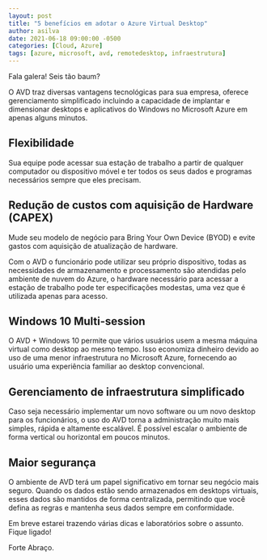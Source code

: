 ```yaml
---
layout: post
title: "5 benefícios em adotar o Azure Virtual Desktop"
author: asilva
date: 2021-06-18 09:00:00 -0500
categories: [Cloud, Azure]
tags: [azure, microsoft, avd, remotedesktop, infraestrutura]
---
```


Fala galera! Seis tão baum?

O AVD traz diversas vantagens tecnológicas para sua empresa, oferece gerenciamento simplificado incluindo a capacidade de implantar e dimensionar desktops e aplicativos do Windows no Microsoft Azure em apenas alguns minutos.

## **Flexibilidade**

Sua equipe pode acessar sua estação de trabalho a partir de qualquer computador ou dispositivo móvel e ter todos os seus dados e programas necessários sempre que eles precisam.

## **Redução de custos com aquisição de Hardware (CAPEX)**

Mude seu modelo de negócio para Bring Your Own Device (BYOD) e evite gastos com aquisição de atualização de hardware.

Com o AVD o funcionário pode utilizar seu próprio dispositivo, todas as necessidades de armazenamento e processamento são atendidas pelo ambiente de nuvem do Azure, o hardware necessário para acessar a estação de trabalho pode ter especificações modestas, uma vez que é utilizada apenas para acesso.

## **Windows 10 Multi-session**

O AVD + Windows 10 permite que vários usuários usem a mesma máquina virtual como desktop ao mesmo tempo. Isso economiza dinheiro devido ao uso de uma menor infraestrutura no Microsoft Azure, fornecendo ao usuário uma experiência familiar ao desktop convencional.

## **Gerenciamento de infraestrutura simplificado**

Caso seja necessário implementar um novo software ou um novo desktop para os funcionários, o uso do AVD torna a administração muito mais simples, rápida e altamente escalável. É possível escalar o ambiente de forma vertical ou horizontal em poucos minutos.

## **Maior segurança**

O ambiente de AVD terá um papel significativo em tornar seu negócio mais seguro. Quando os dados estão sendo armazenados em desktops virtuais, esses dados são mantidos de forma centralizada, permitindo que você defina as regras e mantenha seus dados sempre em conformidade.

Em breve estarei trazendo várias dicas e laboratórios sobre o assunto. Fique ligado!

Forte Abraço.



